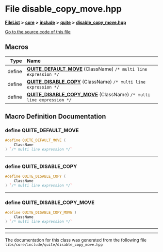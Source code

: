 

# File disable\_copy\_move.hpp



[**FileList**](files.md) **>** [**core**](dir_6f77a39b07c019ccd7492ea87272f732.md) **>** [**include**](dir_25de89a49d1da2858ac6330785c12b40.md) **>** [**quite**](dir_6f50b8774c4552618988001c2022dcf6.md) **>** [**disable\_copy\_move.hpp**](disable__copy__move_8hpp.md)

[Go to the source code of this file](disable__copy__move_8hpp_source.md)



































































## Macros

| Type | Name |
| ---: | :--- |
| define  | [**QUITE\_DEFAULT\_MOVE**](disable__copy__move_8hpp.md#define-quite_default_move) (ClassName) `/* multi line expression */`<br> |
| define  | [**QUITE\_DISABLE\_COPY**](disable__copy__move_8hpp.md#define-quite_disable_copy) (ClassName) `/* multi line expression */`<br> |
| define  | [**QUITE\_DISABLE\_COPY\_MOVE**](disable__copy__move_8hpp.md#define-quite_disable_copy_move) (ClassName) `/* multi line expression */`<br> |

## Macro Definition Documentation





### define QUITE\_DEFAULT\_MOVE 

```C++
#define QUITE_DEFAULT_MOVE (
    ClassName
) `/* multi line expression */`
```




<hr>



### define QUITE\_DISABLE\_COPY 

```C++
#define QUITE_DISABLE_COPY (
    ClassName
) `/* multi line expression */`
```




<hr>



### define QUITE\_DISABLE\_COPY\_MOVE 

```C++
#define QUITE_DISABLE_COPY_MOVE (
    ClassName
) `/* multi line expression */`
```




<hr>

------------------------------
The documentation for this class was generated from the following file `libs/core/include/quite/disable_copy_move.hpp`

